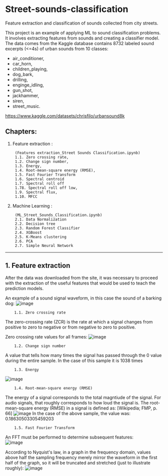 # Street-sounds-classification
Feature extraction and classification of sounds collected from city streets.

This project is an example of applying ML to sound classification problems. It involves extracting features from sounds and creating a classifier model. The data comes from the Kaggle database contains 8732 labeled sound excerpts (<=4s) of urban sounds from 10 classes: 
- air_conditioner, 
- car_horn, 
- children_playing, 
- dog_bark,
- drilling,
- enginge_idling, 
- gun_shot, 
- jackhammer, 
- siren,
- street_music.

https://www.kaggle.com/datasets/chrisfilo/urbansound8k

## Chapters:

1. Feature extraction : 

        (Features extraction_Street Sounds Classification.ipynb)
        1.1. Zero crossing rate,
        1.2. Change sign number,
        1.3. Energy,
        1.4. Root-mean-square energy (RMSE),
        1.5. Fast Fourier Transform
        1.6. Spectral centroid
        1.7. Spectral roll off
        1.78. Spectral roll off low,
        1.9. Spectral flux,
        1.10. MFCC

2. Machine Learning :

        (ML_Street_Sounds_Classification.ipynb)
        2.1. Data Normalization
        2.2. Decision tree
        2.3. Random Forest Classifier
        2.4. XGBoost
        2.5. K-Means clustering
        2.6. PCA
        2.7. Simple Neural Network
____________________________________________________________________________________________________________


## 1. Feature extraction

After the data was downloaded from the site, it was necessary to proceed with the extraction of the useful features that would be used to teach the prediction models.


An example of a sound signal waveform, in this case the sound of a barking dog:
![image](https://user-images.githubusercontent.com/83005003/170708397-576f606a-f5c1-4456-aec4-0f6e3f73094b.png)


        1.1. Zero crossing rate
        
The zero-crossing rate (ZCR) is the rate at which a signal changes from positive to zero to negative or from negative to zero to positive.

Zero crossing rate values for all frames:
![image](https://user-images.githubusercontent.com/83005003/170715547-15a35432-9538-4559-a61a-b57f4256a6cf.png)

        1.2. Change sign number
        
A value that tells how many times the signal has passed through the 0 value during the entire sample. In the case of this sample it is 1038 times


        1.3. Energy
 
 ![image](https://user-images.githubusercontent.com/83005003/170716416-11662d6c-0992-4124-b99a-dc392a56f542.png)

  
        1.4. Root-mean-square energy (RMSE)
  
  
The energy  of a signal corresponds to the total magntiude of the signal. For audio signals, that roughly corresponds to how loud the signal is. The root-mean-square energy (RMSE) in a signal is defined as: [Wikipedia; FMP, p. 66]
![image](https://user-images.githubusercontent.com/83005003/170716985-129ab50b-ef5f-4d41-b6d8-a4e7a331429e.png)
In the case of the above sample, the value was: 0.18630503305459203
  
        1.5. Fast Fourier Transform
        
An FFT must be performed to determine subsequent features:        
![image](https://user-images.githubusercontent.com/83005003/170717529-16501f3c-79b1-4d1e-8542-c9304d963f9d.png)


According to Nyquist's law, in a graph in the frequency domain, values above half the sampling frequency merely mirror the waveform in the first half of the graph, so it will be truncated and stretched (just to illustrate roughly):
![image](https://user-images.githubusercontent.com/83005003/170718583-9b4a4ba1-b785-4121-9e24-62c2150a311a.png)

